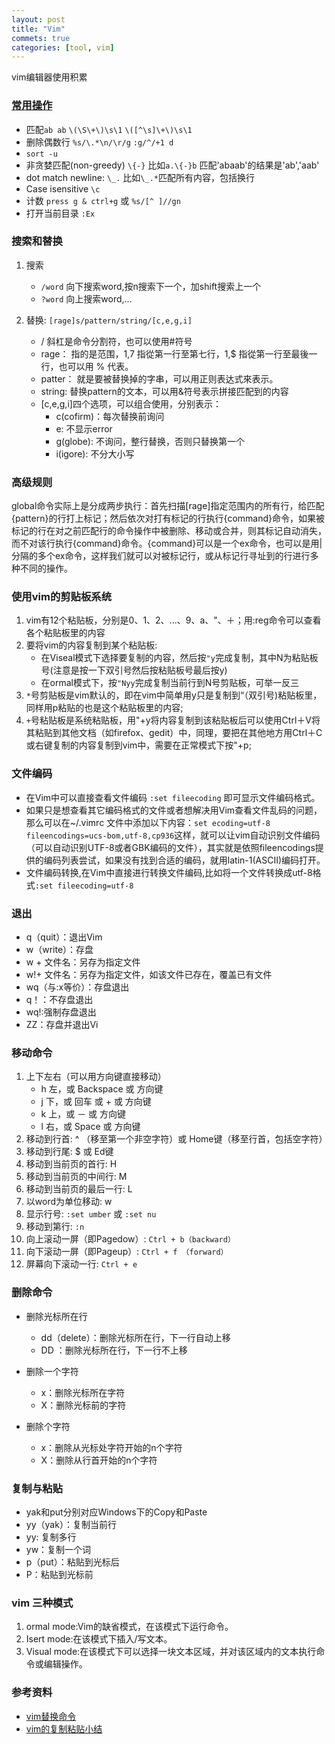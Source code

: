 ```yaml
---
layout: post
title: "Vim"
commets: true
categories: [tool, vim]
---
```


vim编辑器使用积累

### [常用操作](http://linux.chinaunix.net/techdoc/develop/2009/02/06/1060863.shtml)

* 匹配`ab ab` `\(\S\+\)\s\1` `\([^\s]\+\)\s\1`
* 删除偶数行 `%s/\.*\n/\r/g` `:g/^/+1 d`
* `sort -u `
* 非贪婪匹配(non-greedy) `\{-}` 比如`a.\{-}b` 匹配'abaab'的结果是'ab','aab'
* dot match newline: `\_.` 比如`\_.*`匹配所有内容，包括换行
* Case isensitive `\c`
* 计数  `press g & ctrl+g` 或 `%s/[^ ]//gn`
* 打开当前目录 `:Ex`

### 搜索和替换 
 
1. 搜索
    * `/word`  向下搜索word,按n搜索下一个，加shift搜索上一个
    * `?word`  向上搜索word,...
		 
2. 替换: `[rage]s/pattern/string/[c,e,g,i]`
    * / 斜杠是命令分割符，也可以使用#符号
    * rage： 指的是范围，1,7 指從第一行至第七行，1,$ 指從第一行至最後一行，也可以用 % 代表。
    * patter： 就是要被替换掉的字串，可以用正则表达式來表示。
    * string: 替换pattern的文本，可以用&符号表示拼接匹配到的内容
    * [c,e,g,i]四个选项，可以组合使用，分别表示：
        * c(cofirm)：每次替换前询问  
        * e: 不显示error
        * g(globe): 不询问，整行替换，否则只替换第一个
        * i(igore): 不分大小写

### 高级规则
  global命令实际上是分成两步执行：首先扫描[rage]指定范围内的所有行，给匹配{pattern}的行打上标记；然后依次对打有标记的行执行{command}命令，如果被标记的行在对之前匹配行的命令操作中被删除、移动或合并，则其标记自动消失，而不对该行执行{command}命令。{command}可以是一个ex命令，也可以是用|分隔的多个ex命令，这样我们就可以对被标记行，或从标记行寻址到的行进行多种不同的操作。

### 使用vim的剪贴板系统
  1. vim有12个粘贴板，分别是0、1、2、...、9、a、"、＋；用:reg命令可以查看各个粘贴板里的内容
  2. 要将vim的内容复制到某个粘贴板:
      * 在Viseal模式下选择要复制的内容，然后按`"y`完成复制，其中N为粘贴板号(注意是按一下双引号然后按粘贴板号最后按y)  
      * 在ormal模式下，按`"Nyy`完成复制当前行到N号剪贴板，可举一反三
  3. `*`号剪贴板是vim默认的，即在vim中简单用y只是复制到“（双引号)粘贴板里，同样用p粘贴的也是这个粘贴板里的内容;
  4. `+`号粘贴板是系统粘贴板，用"+y将内容复制到该粘贴板后可以使用Ctrl＋V将其粘贴到其他文档（如firefox、gedit）中，同理，要把在其他地方用Ctrl＋C或右键复制的内容复制到vim中，需要在正常模式下按"+p;

### 文件编码
		
* 在Vim中可以直接查看文件编码	`:set fileecoding` 即可显示文件编码格式。
* 如果只是想查看其它编码格式的文件或者想解决用Vim查看文件乱码的问题，那么可以在~/.vimrc 文件中添加以下内容：`set ecoding=utf-8 fileencodings=ucs-bom,utf-8,cp936`这样，就可以让vim自动识别文件编码（可以自动识别UTF-8或者GBK编码的文件），其实就是依照fileencodings提供的编码列表尝试，如果没有找到合适的编码，就用latin-1(ASCII)编码打开。
* 文件编码转换,在Vim中直接进行转换文件编码,比如将一个文件转换成utf-8格式`:set fileecoding=utf-8`

### 退出
    
* q（quit）：退出Vim
* w（write）：存盘
* w + 文件名：另存为指定文件
* w!+ 文件名：另存为指定文件，如该文件已存在，覆盖已有文件
* wq（与:x等价）：存盘退出
* q！：不存盘退出
* wq!:强制存盘退出
* ZZ：存盘并退出Vi

### 移动命令
        
1. 上下左右（可以用方向键直接移动）
    * h 左，或 Backspace 或 方向键
    * j 下，或 回车 或 + 或 方向键
    * k 上，或 － 或 方向键
    * l 右，或 Space 或 方向键
2. 移动到行首: ^ （移至第一个非空字符）或 Home键（移至行首，包括空字符）
3. 移动到行尾: $ 或 Ed键
4. 移动到当前页的首行: H
5. 移动到当前页的中间行: M
6. 移动到当前页的最后一行: L
7. 以word为单位移动: w
8. 显示行号: `:set umber` 或 `:set nu`
9. 移动到第行: `:n`
10. 向上滚动一屏（即Pagedow）: `Ctrl + b（backward）`
11. 向下滚动一屏（即Pageup）: `Ctrl + f （forward）`
12. 屏幕向下滚动一行: `Ctrl + e`

### 删除命令
 
* 删除光标所在行
    * dd（delete）：删除光标所在行，下一行自动上移
    * DD ：删除光标所在行，下一行不上移

* 删除一个字符
    * x：删除光标所在字符
    * X：删除光标前的字符

* 删除个字符
    * x：删除从光标处字符开始的n个字符
    * X：删除从行首开始的n个字符

### 复制与粘贴 
		
* yak和put分别对应Windows下的Copy和Paste
* yy（yak）：复制当前行
* yy: 复制多行
* yw：复制一个词
* p（put）：粘贴到光标后
* P：粘贴到光标前
### vim 三种模式

1. ormal mode:Vim的缺省模式，在该模式下运行命令。
2. Isert mode:在该模式下插入/写文本。
3. Visual mode:在该模式下可以选择一块文本区域，并对该区域内的文本执行命令或编辑操作。

### 参考资料

* [vim替换命令](http://cjjwzs.iteye.com/blog/1128324)
* [vim的复制粘贴小结](http://lsog17.spaces.live.com/blog/cns!556C21919D77FB59!603.entry)

